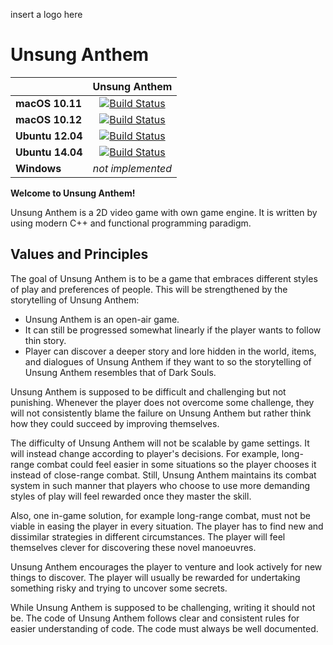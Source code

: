 insert a logo here

# Unsung Anthem

| | **Unsung Anthem** |
|---|:---:|
|**macOS 10.11**|[![Build Status](https://travis-ci.org/venturesomestone/unsung-anthem.svg?branch=master)](https://travis-ci.org/venturesomestone/unsung-anthem)|
|**macOS 10.12**|[![Build Status](https://travis-ci.org/venturesomestone/unsung-anthem.svg?branch=master)](https://travis-ci.org/venturesomestone/unsung-anthem)|
|**Ubuntu 12.04**|[![Build Status](https://travis-ci.org/venturesomestone/unsung-anthem.svg?branch=master)](https://travis-ci.org/venturesomestone/unsung-anthem)|
|**Ubuntu 14.04**|[![Build Status](https://travis-ci.org/venturesomestone/unsung-anthem.svg?branch=master)](https://travis-ci.org/venturesomestone/unsung-anthem)|
|**Windows**|*not implemented*|

**Welcome to Unsung Anthem!**

Unsung Anthem is a 2D video game with own game engine. It is written by using modern C++ and functional programming paradigm.

## Values and Principles

The goal of Unsung Anthem is to be a game that embraces different styles of play and preferences of people. This will be strengthened by the storytelling of Unsung Anthem:

* Unsung Anthem is an open-air game.
* It can still be progressed somewhat linearly if the player wants to follow thin story.
* Player can discover a deeper story and lore hidden in the world, items, and dialogues of Unsung Anthem if they want to so the storytelling of Unsung Anthem resembles that of Dark Souls.

Unsung Anthem is supposed to be difficult and challenging but not punishing. Whenever the player does not overcome some challenge, they will not consistently blame the failure on Unsung Anthem but rather think how they could succeed by improving themselves.

The difficulty of Unsung Anthem will not be scalable by game settings. It will instead change according to player's decisions. For example, long-range combat could feel easier in some situations so the player chooses it instead of close-range combat. Still, Unsung Anthem maintains its combat system in such manner that players who choose to use more demanding styles of play will feel rewarded once they master the skill.

Also, one in-game solution, for example long-range combat, must not be viable in easing the player in every situation. The player has to find new and dissimilar strategies in different circumstances. The player will feel themselves clever for discovering these novel manoeuvres.

Unsung Anthem encourages the player to venture and look actively for new things to discover. The player will usually be rewarded for undertaking something risky and trying to uncover some secrets.

While Unsung Anthem is supposed to be challenging, writing it should not be. The code of Unsung Anthem follows clear and consistent rules for easier understanding of code. The code must always be well documented.
